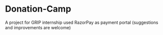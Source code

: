 # Donation-Camp
A project for GRIP internship
used RazorPay as payment portal
(suggestions and improvements are welcome)
